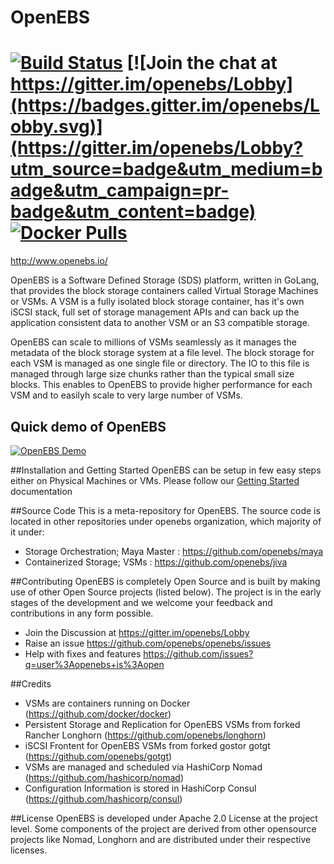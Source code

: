 # OpenEBS
[![Build Status](https://travis-ci.org/openebs/jiva.svg?branch=master)](https://travis-ci.org/openebs/jiva) [![Join the chat at https://gitter.im/openebs/Lobby](https://badges.gitter.im/openebs/Lobby.svg)](https://gitter.im/openebs/Lobby?utm_source=badge&utm_medium=badge&utm_campaign=pr-badge&utm_content=badge) [![Docker Pulls](https://img.shields.io/docker/pulls/openebs/jiva.svg?maxAge=604800)](https://hub.docker.com/r/openebs/jiva/)
=========

http://www.openebs.io/

OpenEBS is a Software Defined Storage (SDS) platform, written in GoLang, that provides the block storage containers called Virtual Storage Machines or VSMs. A VSM is a fully isolated block storage container, has it's own iSCSI stack, full set of storage management APIs and can back up the application consistent data to another VSM or an S3 compatible storage.

OpenEBS can scale to millions of VSMs seamlessly as it manages the metadata of the block storage system at a file level. The block storage for each VSM is managed as one single file or directory. The IO to this file is managed through large size chunks rather than the typical small size blocks. This enables to OpenEBS to provide higher performance for each VSM and to easilyh scale to very large number of VSMs. 

## Quick demo of OpenEBS 
[![OpenEBS Demo](https://s7.postimg.org/adw357irf/openebs_demo_png.png)](https://www.youtube.com/watch?v=jeeWIFiC5LQ)

##Installation and Getting Started
OpenEBS can be setup in few easy steps either on Physical Machines or VMs. Please follow our [Getting Started](docs/getting-started.md) documentation 

##Source Code
This is a meta-repository for OpenEBS. The source code is located in other repositories under openebs organization, which majority of it under:
- Storage Orchestration; Maya Master :  https://github.com/openebs/maya
- Containerized Storage; VSMs : https://github.com/openebs/jiva

##Contributing
OpenEBS is completely Open Source and is built by making use of other Open Source projects (listed below). The project is in the early stages of the development and we welcome your feedback and contributions in any form possible.
- Join the Discussion at https://gitter.im/openebs/Lobby
- Raise an issue https://github.com/openebs/openebs/issues
- Help with fixes and features https://github.com/issues?q=user%3Aopenebs+is%3Aopen

##Credits
- VSMs are containers running on Docker (https://github.com/docker/docker)
- Persistent Storage and Replication for OpenEBS VSMs from forked Rancher Longhorn (https://github.com/openebs/longhorn)
- iSCSI Frontent for OpenEBS VSMs from forked gostor gotgt (https://github.com/openebs/gotgt)
- VSMs are managed and scheduled via HashiCorp Nomad (https://github.com/hashicorp/nomad)
- Configuration Information is stored in HashiCorp Consul (https://github.com/hashicorp/consul)

##License
OpenEBS is developed under Apache 2.0 License at the project level. Some components of the project are derived from other opensource projects like Nomad, Longhorn and are distributed under their respective licenses. 
